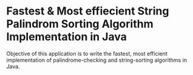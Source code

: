 # Fastest & Most effiecient String Palindrom Sorting Algorithm Implementation in Java

Objective of this application is to write the fastest, most efficient implementation of
palindrome-checking and string-sorting algorithms in Java.
